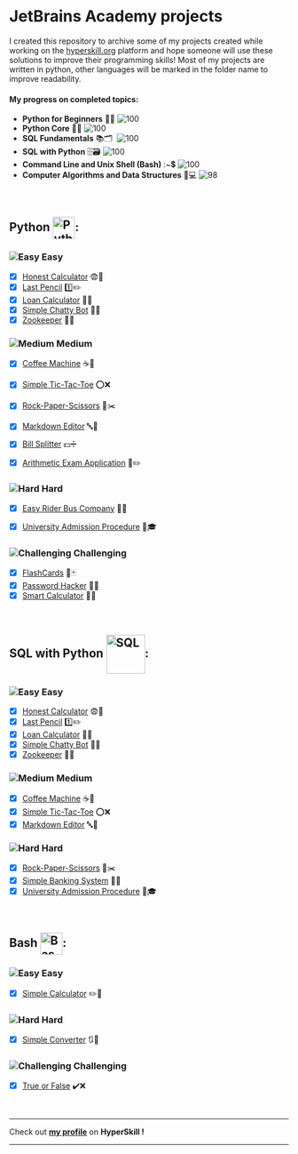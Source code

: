 # JetBrains Academy projects

I created this repository to archive some of my projects created while working on the [hyperskill.org](https://hyperskill.org/profile/2319510) platform and hope someone will use these solutions to improve their programming skills!
Most of my projects are written in python, other languages will be marked in the folder name to improve readability.


#### My progress on completed topics:
- **Python for Beginners** 🥚🐍 ![100](https://geps.dev/progress/100)
- **Python Core** 🐍🐉 ![100](https://geps.dev/progress/100)
- **SQL Fundamentals** 📚🗂️ ️ ![100](https://geps.dev/progress/100)
- **SQL with Python** 🗄️🗃️ ![100](https://geps.dev/progress/100)
- **Command Line and Unix Shell (Bash)** :~💲 ![100](https://geps.dev/progress/100)
- **Computer Algorithms and Data Structures** 🧮💻 ![98](https://geps.dev/progress/98)  

&nbsp;

## **Python** <img src="https://upload.wikimedia.org/wikipedia/commons/thumb/c/c3/Python-logo-notext.svg/115px-Python-logo-notext.svg.png?20220821155029" width="40" height="40" alt="Python" style="vertical-align:middle">:
### ![Easy](https://hyperskill.azureedge.net/static/img/easy.331dff7f.svg) Easy 
- [x] [Honest Calculator](https://github.com/rafalszponarski/JetBrains-Academy/tree/master/Honest%20Calculator) 😨📠
- [x] [Last Pencil](https://github.com/rafalszponarski/JetBrains-Academy/tree/master/Last%20Pencil) 1️⃣✏️
- [x] [Loan Calculator](https://github.com/rafalszponarski/JetBrains-Academy/tree/master/Loan%20Calculator) 💸📠
- [x] [Simple Chatty Bot](https://github.com/rafalszponarski/JetBrains-Academy/tree/master/Simple%20Chatty%20Bot) 📧🤖
- [x] [Zookeeper](https://github.com/rafalszponarski/JetBrains-Academy/tree/master/Zookeeper) 🐾🐯

### ![Medium](https://hyperskill.azureedge.net/static/img/medium.4bc6849c.svg) Medium 
- [x] [Coffee Machine](https://github.com/rafalszponarski/JetBrains-Academy/tree/master/Coffee%20Machine) ☕🤖
- [x] [Simple Tic-Tac-Toe](https://github.com/rafalszponarski/JetBrains-Academy/tree/master/Simple%20Tic-Tac-Toe) ⭕❌
- [x] [Rock-Paper-Scissors](https://github.com/rafalszponarski/JetBrains-Academy/tree/master/Rock-Paper-Scissors) 👊✂️
- [x] [Markdown Editor](https://github.com/rafalszponarski/JetBrains-Academy/tree/master/Markdown%20Editor) 🔤🔀
- [x] [Bill Splitter](https://github.com/rafalszponarski/JetBrains-Academy/tree/master/Bill%20Splitter) 💵➗
- [x] [Arithmetic Exam Application](https://github.com/rafalszponarski/JetBrains-Academy/tree/master/Arithmetic%20Exam%20Application) 📓✏️


### ![Hard](https://hyperskill.azureedge.net/static/img/hard.e8e1bf49.svg) Hard 
- [x] [Easy Rider Bus Company](https://github.com/rafalszponarski/JetBrains-Academy/tree/master/Easy%20Rider%20Bus%20Company) 🚏🚌
- [x] [University Admission Procedure](https://github.com/rafalszponarski/JetBrains-Academy/tree/master/University%20Admission%20Procedure) 🏫🎓


### ![Challenging](https://hyperskill.azureedge.net/static/img/challenging.81b9c2e4.svg) Challenging 
- [X] [FlashCards](https://github.com/rafalszponarski/JetBrains-Academy/tree/master/FlashCards) 🎲🃏
- [x] [Password Hacker](https://github.com/rafalszponarski/JetBrains-Academy/tree/master/Password%20Hacker) 🥷🔐
- [X] [Smart Calculator](https://github.com/rafalszponarski/JetBrains-Academy/tree/master/Smart%20Calculator) 📝📠

&nbsp;

## **SQL with Python** <img src="https://hyperskill.org/media/tracks/068554b2655e4cf880da3be688da82a8/Sql.svg" width="70" height="70" alt="SQL" style="vertical-align:middle">:
### ![Easy](https://hyperskill.azureedge.net/static/img/easy.331dff7f.svg) Easy 
- [x] [Honest Calculator](https://github.com/rafalszponarski/JetBrains-Academy/tree/master/Honest%20Calculator) 😨📠
- [x] [Last Pencil](https://github.com/rafalszponarski/JetBrains-Academy/tree/master/Last%20Pencil) 1️⃣✏️
- [x] [Loan Calculator](https://github.com/rafalszponarski/JetBrains-Academy/tree/master/Loan%20Calculator) 💸📠
- [x] [Simple Chatty Bot](https://github.com/rafalszponarski/JetBrains-Academy/tree/master/Simple%20Chatty%20Bot) 📧🤖
- [x] [Zookeeper](https://github.com/rafalszponarski/JetBrains-Academy/tree/master/Zookeeper) 🐾🐯

### ![Medium](https://hyperskill.azureedge.net/static/img/medium.4bc6849c.svg) Medium 
- [x] [Coffee Machine](https://github.com/rafalszponarski/JetBrains-Academy/tree/master/Coffee%20Machine) ☕🤖
- [x] [Simple Tic-Tac-Toe](https://github.com/rafalszponarski/JetBrains-Academy/tree/master/Simple%20Tic-Tac-Toe) ⭕❌
- [x] [Markdown Editor](https://github.com/rafalszponarski/JetBrains-Academy/tree/master/Markdown%20Editor) 🔤🔀

### ![Hard](https://hyperskill.azureedge.net/static/img/hard.e8e1bf49.svg) Hard 
- [x] [Rock-Paper-Scissors](https://github.com/rafalszponarski/JetBrains-Academy/tree/master/Rock-Paper-Scissors) 👊✂️
- [x] [Simple Banking System](https://github.com/rafalszponarski/JetBrains-Academy/tree/master/Simple%20Banking%20System) 🏦💸
- [x] [University Admission Procedure](https://github.com/rafalszponarski/JetBrains-Academy/tree/master/University%20Admission%20Procedure) 🏫🎓

<!---
### ![Challenging](https://hyperskill.azureedge.net/static/img/challenging.81b9c2e4.svg) Challenging 
- [ ] ToDo
-->

&nbsp;

## **Bash** <img src="https://upload.wikimedia.org/wikipedia/commons/thumb/4/4b/Bash_Logo_Colored.svg/512px-Bash_Logo_Colored.svg.png?20180723054350" width="40" height="40" alt="Bash" style="vertical-align:middle">:
### ![Easy](https://hyperskill.azureedge.net/static/img/easy.331dff7f.svg) Easy 
- [x] [Simple Calculator](https://github.com/rafalszponarski/JetBrains-Academy/tree/master/Simple%20Calculator%20(Bash)) ✏️📠

<!---
### ![Medium](https://hyperskill.azureedge.net/static/img/medium.4bc6849c.svg) Medium 
- [ ] ToDo
-->

### ![Hard](https://hyperskill.azureedge.net/static/img/hard.e8e1bf49.svg) Hard 
- [x] [Simple Converter](https://github.com/rafalszponarski/JetBrains-Academy/tree/master/Simple%20Converter%20(Bash)) 🔃🔀


### ![Challenging](https://hyperskill.azureedge.net/static/img/challenging.81b9c2e4.svg) Challenging 
- [x] [True or False](https://github.com/rafalszponarski/JetBrains-Academy/tree/master/True%20or%20False%20(Bash)) ✔️❌


&nbsp;

---
Check out [**my profile**](https://hyperskill.org/profile/2319510) on **HyperSkill !**

---
